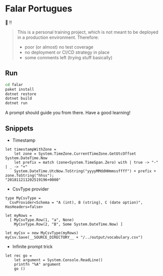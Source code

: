 # Falar Portugues

:children_crossing: :bangbang:
> This is a personal training project, which is not meant to be deployed in a production environment. Therefore:
> - poor (or almost) no test coverage
> - no deployment or CI/CD strategy in place
> - some comments left (trying stuff basically)

## Run

```bash
cd falar
paket install
dotnet restore
dotnet build
dotnet run
```

A prompt should guide you from there. Have a good learning!

## Snippets

- Timestamp

```
let timestampWithZone =
    let zone = System.TimeZone.CurrentTimeZone.GetUtcOffset System.DateTime.Now
    let prefix = match (zone<System.TimeSpan.Zero) with | true -> "-" | _ -> "+"
    System.DateTime.UtcNow.ToString("yyyyMMddHHmmssffff") + prefix + zone.ToString("hhss");
"201811211202519196+0000"
```

- CsvType provider

```
type MyCsvType =
  CsvProvider<Schema = "A (int), B (string), C (date option)", HasHeaders=false>

let myRows =
  [ MyCsvType.Row(1, "a", None)
    MyCsvType.Row(2, "B", Some System.DateTime.Now) ]

let myCsv = new MyCsvType(myRows)
myCsv.Save(__SOURCE_DIRECTORY__ + "/../output/vocabulary.csv")
```

- Infinite prompt trick

```
let rec go =
    let argument = System.Console.ReadLine()
    printfn "%A" argument
    go ()
```
